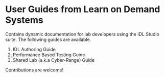 # User Guides from Learn on Demand Systems
Contains dynamic documentation for lab developers using the IDL Studio suite.  The following guides are available.

1. IDL Authoring Guide
2. Performance Based Testing Guide
3. Shared Lab (a.k.a Cyber-Range) Guide

Contributions are welcome!